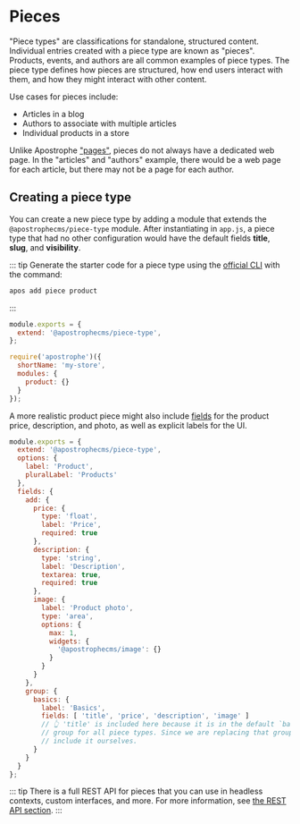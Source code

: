 # Pieces

"Piece types" are classifications for standalone, structured content. Individual entries created with a piece type are known as "pieces". Products, events, and authors are all common examples of piece types. The piece type defines how pieces are structured, how end users interact with them, and how they might interact with other content.

Use cases for pieces include:
- Articles in a blog
- Authors to associate with multiple articles
- Individual products in a store

Unlike Apostrophe ["pages"](/guide/pages.md), pieces do not always have a dedicated web page. In the "articles" and "authors" example, there would be a web page for each article, but there may not be a page for each author.

## Creating a piece type

You can create a new piece type by adding a module that extends the `@apostrophecms/piece-type` module. After instantiating in `app.js`, a piece type that had no other configuration would have the default fields **title**, **slug**, and **visibility**.

::: tip
Generate the starter code for a piece type using the [official CLI](/guide/setting-up.md#the-apostrophe-cli-tool) with the command:

```bash
apos add piece product
```
:::

<AposCodeBlock>

  ``` js
  module.exports = {
    extend: '@apostrophecms/piece-type',
  };
  ```
  <template v-slot:caption>
    modules/product/index.js
  </template>

</AposCodeBlock>

<AposCodeBlock>

  ``` js
  require('apostrophe')({
    shortName: 'my-store',
    modules: {
      product: {}
    }
  });
  ```
  <template v-slot:caption>
    app.js
  </template>

</AposCodeBlock>

A more realistic product piece might also include [fields](/reference/field-types/index.md) for the product price, description, and photo, as well as explicit labels for the UI.

<AposCodeBlock>

  ``` js
  module.exports = {
    extend: '@apostrophecms/piece-type',
    options: {
      label: 'Product',
      pluralLabel: 'Products'
    },
    fields: {
      add: {
        price: {
          type: 'float',
          label: 'Price',
          required: true
        },
        description: {
          type: 'string',
          label: 'Description',
          textarea: true,
          required: true
        },
        image: {
          label: 'Product photo',
          type: 'area',
          options: {
            max: 1,
            widgets: {
              '@apostrophecms/image': {}
            }
          }
        }
      },
      group: {
        basics: {
          label: 'Basics',
          fields: [ 'title', 'price', 'description', 'image' ]
          // 👆 'title' is included here because it is in the default `basics`
          // group for all piece types. Since we are replacing that group, we
          // include it ourselves.
        }
      }
    }
  };
  ```
  <template v-slot:caption>
    modules/product/index.js
  </template>

</AposCodeBlock>

::: tip
There is a full REST API for pieces that you can use in headless contexts, custom interfaces, and more. For more information, see [the REST API section](/reference/api/pieces.md).
:::

